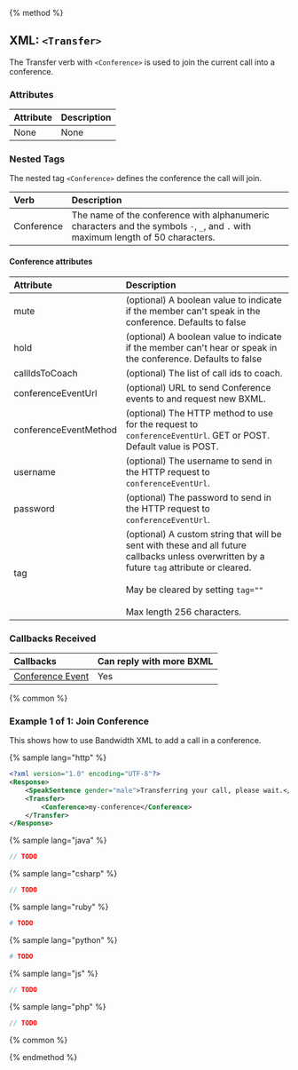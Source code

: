 {% method %}

## XML: `<Transfer>`
The Transfer verb with `<Conference>` is used to join the current call into a conference.

### Attributes
| Attribute | Description |
|:----------|:------------|
| None      | None        |

### Nested Tags
The nested tag `<Conference>` defines the conference the call will join.

| Verb        | Description                                                                                                                     |
|:------------|:--------------------------------------------------------------------------------------------------------------------------------|
| Conference  | The name of the conference with alphanumeric characters and the symbols `-`, `_`, and `.` with maximum length of 50 characters. |

#### Conference attributes
| Attribute                | Description                                                                                                                                                                                                             |
|:-------------------------|:------------------------------------------------------------------------------------------------------------------------------------------------------------------------------------------------------------------------|
| mute                     | (optional) A boolean value to indicate if the member can't speak in the conference. Defaults to false                                                                                                                   |
| hold                     | (optional) A boolean value to indicate if the member can't hear or speak in the conference. Defaults to false                                                                                                           |
| callIdsToCoach           | (optional) The list of call ids to coach.                                                                                                                                                                               |
| conferenceEventUrl       | (optional) URL to send Conference events to and request new BXML.                                                                                                                                                       |
| conferenceEventMethod    | (optional) The HTTP method to use for the request to `conferenceEventUrl`. GET or POST. Default value is POST.                                                                                                          |
| username                 | (optional) The username to send in the HTTP request to `conferenceEventUrl`.                                                                                                                                            |
| password                 | (optional) The password to send in the HTTP request to `conferenceEventUrl`.                                                                                                                                            |
| tag                      | (optional) A custom string that will be sent with these and all future callbacks unless overwritten by a future `tag` attribute or cleared.<br><br>May be cleared by setting `tag=""`<br><br>Max length 256 characters. |

### Callbacks Received
| Callbacks                                                 | Can reply with more BXML |
|:----------------------------------------------------------|:-------------------------|
| [Conference Event](../callbacks/conferenceEvent.md)       | Yes                      |

{% common %}

### Example 1 of 1: Join Conference
This shows how to use Bandwidth XML to add a call in a conference.

{% sample lang="http" %}

```XML
<?xml version="1.0" encoding="UTF-8"?>
<Response>
    <SpeakSentence gender="male">Transferring your call, please wait.</SpeakSentence>
    <Transfer>
        <Conference>my-conference</Conference>
    </Transfer>
</Response>
```

{% sample lang="java" %}

```java
// TODO
```

{% sample lang="csharp" %}

```csharp
// TODO
```

{% sample lang="ruby" %}

```ruby
# TODO
```

{% sample lang="python" %}

```python
# TODO
```

{% sample lang="js" %}

```js
// TODO
```

{% sample lang="php" %}

```php
// TODO
```

{% common %}

{% endmethod %}
